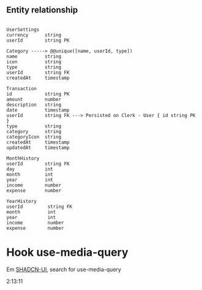 ## Entity relationship

```

UserSettings
currency      string
userId        string PK

Category -----> @@unique([name, userId, type])
name          string
icon          string
type          string
userId        string FK
createdAt     timestamp

Transaction
id            string PK
amount        number
description   string
date          timestamp
userId        string FK ---> Persisted on Clerk - User { id string PK }
type          string
category      string
categoryIcon  string
createdAt     timestamp
updatedAt     timestamp

MonthHistory
userId        string FK
day           int
month         int
year          int
income        number
expense       number

YearHistory
userId         string FK
month          int
year           int
income         number
expense        number
```

# Hook use-media-query

Em [SHADCN-UI](https://github.com/shadcn-ui), search for use-media-query

2:13:11
